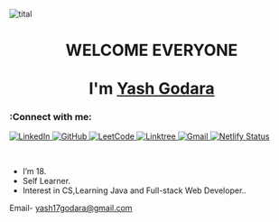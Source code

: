 ![tital](https://media.discordapp.net/attachments/935189135155662878/1018191412854018058/Purple_Orange_Playful__Celebratory_Drive-by_Graduation_Banner.png?width=1402&height=701)


<h1 align="center">
  WELCOME EVERYONE
  <br><br>
   I'm <a href="https://www.linkedin.com/in/yash-godara-a91442246/" target="_blank" rel="noreferrer">Yash Godara</a>
</h1>

<h3>
  <b>:Connect with me:</b>
</h3>
  
<a href="https://www.linkedin.com/in/yash-godara-a91442246/" target="_blank" rel="noreferrer">![LinkedIn](https://img.shields.io/badge/linkedin-%230077B5.svg?style=for-the-badge&logo=linkedin&logoColor=white) </a>
<a href="https://github.com/y17godara" target="_blank" rel="noreferrer">![GitHub](https://img.shields.io/badge/github-%23121011.svg?style=for-the-badge&logo=github&logoColor=white) </a>
<a href="https://leetcode.com/profile/" target="_blank" rel="noreferrer">![LeetCode](https://img.shields.io/badge/LeetCode-000000?style=for-the-badge&logo=LeetCode&logoColor=#d16c06) </a>
<a href="https://linktr.ee/yash17godara" target="_blank" rel="noreferrer">![Linktree](https://img.shields.io/badge/linktree-1de9b6?style=for-the-badge&logo=linktree&logoColor=white) </a>
<a href="yash17godara@gmail.com" target="_blank" rel="noreferrer">![Gmail](https://img.shields.io/badge/Gmail-D14836?style=for-the-badge&logo=gmail&logoColor=white) </a>
<a href="https://yashgodara.netlify.app/" target="_blank" rel="noreferrer">![Netlify Status](https://api.netlify.com/api/v1/badges/01831e7a-bb9c-4e8f-9870-07a7c22d3ead/deploy-status)</a>

<br>

- I’m 18.
- Self Learner.
- Interest in CS,Learning Java and Full-stack Web Developer..




Email- 
yash17godara@gmail.com


<!---
y17godara/y17godara is a ✨ special ✨ repository because its `README.md` (this file) appears on your GitHub profile.
You can click the Preview link to take a look at your changes.
--->
